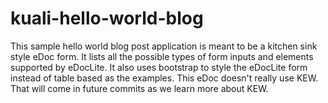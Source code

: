 kuali-hello-world-blog
======================

This sample hello world blog post application is meant to be a kitchen sink style eDoc form. It lists all the possible
types of form inputs and elements supported by eDocLite. It also uses bootstrap to style the eDocLite form instead of 
table based as the examples. This eDoc doesn't really use KEW. That will come in future commits as we learn more about
KEW.
